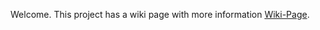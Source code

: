 Welcome. This project has a wiki page with more information [Wiki-Page](https://github.com/USERNAME/REPO_NAME/wiki).
